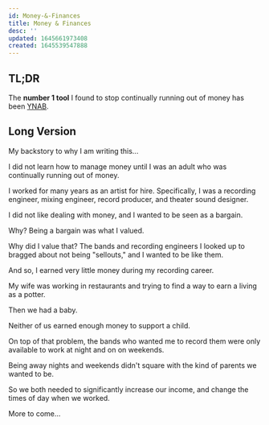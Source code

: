 ```yaml
---
id: Money-&-Finances
title: Money & Finances
desc: ''
updated: 1645661973408
created: 1645539547888
---
```


## TL;DR

The **number 1 tool** I found to stop continually running out of money has been [YNAB](https://ynab.com/referral/?ref=gFqsRx-YRPm-j76D).

## Long Version

My backstory to why I am writing this...

I did not learn how to manage money until I was an adult who was continually running out of money.

I worked for many years as an artist for hire. Specifically, I was a recording engineer, mixing engineer, record producer, and theater sound designer. 

I did not like dealing with money, and I wanted to be seen as a bargain.

Why? Being a bargain was what I valued.

Why did I value that? The bands and recording engineers I looked up to bragged about not being "sellouts," and I wanted to be like them. 

And so, I earned very little money during my recording career.

My wife was working in restaurants and trying to find a way to earn a living as a potter.

Then we had a baby.

Neither of us earned enough money to support a child.

On top of that problem, the bands who wanted me to record them were only available to work at night and on on weekends.

Being away nights and weekends didn't square with the kind of parents we wanted to be.

So we both needed to significantly increase our income, and change the times of day when we worked.

More to come...
